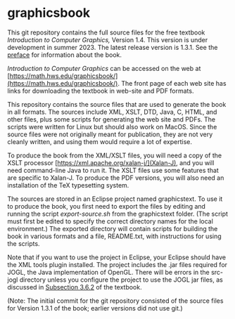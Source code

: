 # graphicsbook
This git repository contains the full source files for the free textbook *Introduction to Computer Graphics,* Version 1.4.
This version is under development in summer 2023.  The latest release version is 1.3.1.
See the [preface](https://math.hws.edu/graphicsbook/) for information about the book.

*Introduction to Computer Graphics* can be accessed on the web at
[https://math.hws.edu/graphicsbook/](https://math.hws.edu/graphicsbook/).
The front page of each web site has links for downloading the textbook in
web-site and PDF formats.

This repository contains the source files that are used to generate the book in all formats.
The sources include XML, XSLT, DTD, Java, C, HTML, and other files, 
plus some scripts for generating the web site and PDFs.  The
scripts were written for Linux but should also work on MacOS.
Since the source files were not originally meant for publication, they
are not very cleanly written, and using them would require a lot of expertise.

To produce the book from the XML/XSLT files, you will need a copy of the XSLT processor 
[https://xml.apache.org/xalan-j/](Xalan-J), and you will need command-line Java to run it.
The XSLT files use some features that are specific to Xalan-J.  To produce the
PDF versions, you will also need an installation of the TeX typesetting system.

The sources are stored in an Eclipse project named graphicstext.
To use it to produce the book, you first
need to export the files by editing and running the script *export-source.sh* from the graphicstext folder.  (The
script must first be edited to specify the correct directory names for the local environment.)  The exported 
directory will contain scripts for building the book in various formats and a file, README.txt,
with instructions for using the scripts.

Note that if you want to use the project in Eclipse, your Eclipse should have the XML tools plugin installed.
The project includes the .jar files required for JOGL, the Java implementation of OpenGL.  There will be
errors in the src-jogl directory unless you configure the project to use the JOGL jar files, as discussed
in [Subsection 3.6.2](https://math.hws.edu/graphicsbook/c3/s6.html#gl1geom.6.2) of the textbook.

(Note: The initial commit for the git repository consisted of the source files for Version 1.3.1 of the book;
earlier versions did not use git.)

